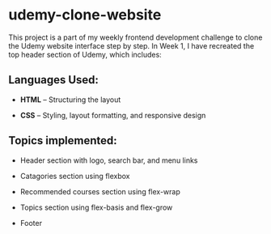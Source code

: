 # udemy-clone-website

This project is a part of my weekly frontend development challenge to clone the Udemy website interface step by step. In Week 1, I have recreated the top header section of Udemy, which includes:

## Languages Used:

- **HTML** – Structuring the layout

- **CSS** – Styling, layout formatting, and responsive design

## Topics implemented:

- Header section with logo, search bar, and menu links

- Catagories section using flexbox

- Recommended courses section using flex-wrap

- Topics section using flex-basis and flex-grow

- Footer
